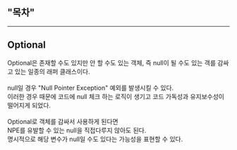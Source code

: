 ## "목차" <br>

---
## Optional <br>

Optional은 존재할 수도 있지만 안 할 수도 있는 객체, 즉 null이 될 수도 있는 객를 감싸고 있는 일종의 래퍼 클래스이다. <br>
<br>
null일 경우 "Null Pointer Exception" 예외를 발생시킬 수 있다. <br>
이러한 경우 때문에 코드에 null 체크 하는 로직이 생기고 코드 가독성과 유지보수성이 떨어지게 되었다. <br>
<br>
Optional로 객체를 감싸서 사용하게 된다면 <br>
NPE를 유발할 수 있는 null을 직접다루지 않아도 된다. <br>
명시적으로 해당 변수가 null일 수도 있다는 가능성을 표현할 수 있다. <br>